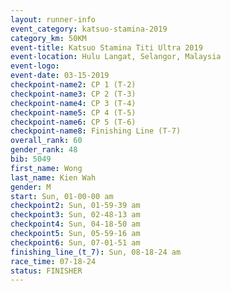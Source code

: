 ```yaml
---
layout: runner-info 
event_category: katsuo-stamina-2019 
category_km: 50KM 
event-title: Katsuo Stamina Titi Ultra 2019 
event-location: Hulu Langat, Selangor, Malaysia 
event-logo: 
event-date: 03-15-2019 
checkpoint-name2: CP 1 (T-2) 
checkpoint-name3: CP 2 (T-3) 
checkpoint-name4: CP 3 (T-4) 
checkpoint-name5: CP 4 (T-5) 
checkpoint-name6: CP 5 (T-6) 
checkpoint-name8: Finishing Line (T-7) 
overall_rank: 60
gender_rank: 48
bib: 5049
first_name: Wong
last_name: Kien Wah
gender: M
start: Sun, 01-00-00 am
checkpoint2: Sun, 01-59-39 am
checkpoint3: Sun, 02-48-13 am
checkpoint4: Sun, 04-18-50 am
checkpoint5: Sun, 05-59-16 am
checkpoint6: Sun, 07-01-51 am
finishing_line_(t_7): Sun, 08-18-24 am
race_time: 07-18-24
status: FINISHER
---
```

